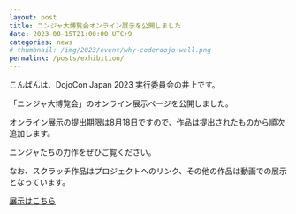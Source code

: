 ```yaml
---
layout: post
title: ニンジャ大博覧会オンライン展示を公開しました
date: 2023-08-15T21:00:00 UTC+9
categories: news
# thumbnail: /img/2023/event/why-coderdojo-wall.png
permalink: /posts/exhibition/
---
```

こんばんは、DojoCon Japan 2023 実行委員会の井上です。

「ニンジャ大博覧会」のオンライン展示ページを公開しました。

オンライン展示の提出期限は8月18日ですので、作品は提出されたものから順次追加します。

ニンジャたちの力作をぜひご覧ください。

なお、スクラッチ作品はプロジェクトへのリンク、その他の作品は動画での展示となっています。

<div class='framed_button'>
    <a href='/exhibition' >展示はこちら</a>
</div>
